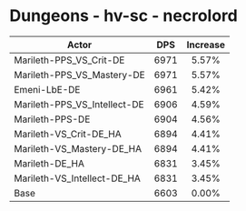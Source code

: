 # Dungeons - hv-sc - necrolord
| Actor | DPS | Increase |
|---|:---:|:---:|
|Marileth-PPS_VS_Crit-DE|6971|5.57%|
|Marileth-PPS_VS_Mastery-DE|6971|5.57%|
|Emeni-LbE-DE|6961|5.42%|
|Marileth-PPS_VS_Intellect-DE|6906|4.59%|
|Marileth-PPS-DE|6904|4.56%|
|Marileth-VS_Crit-DE_HA|6894|4.41%|
|Marileth-VS_Mastery-DE_HA|6894|4.41%|
|Marileth-DE_HA|6831|3.45%|
|Marileth-VS_Intellect-DE_HA|6831|3.45%|
|Base|6603|0.00%|
